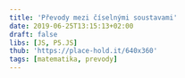 ```yaml
---
title: 'Převody mezi číselnými soustavami'
date: 2019-06-25T13:15:13+02:00
draft: false
libs: [JS, P5.JS]
thub: 'https://place-hold.it/640x360'
tags: [matematika, prevody]
---
```


<script language="javascript" type="text/javascript" src="sketch.js"></script>

